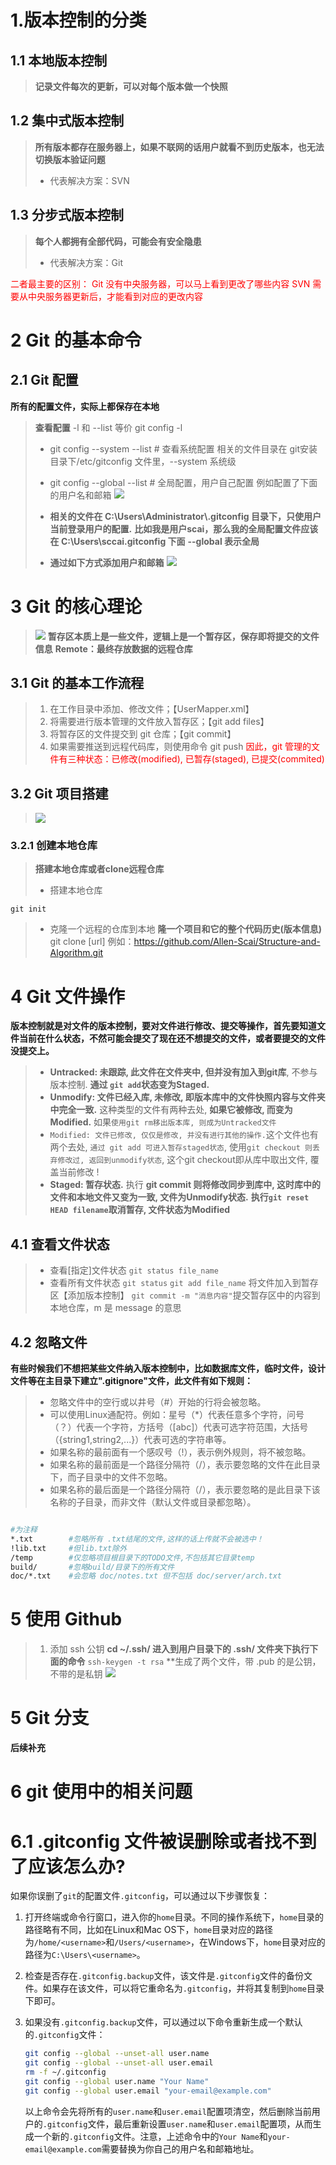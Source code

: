 # 1.版本控制的分类

## 1.1 本地版本控制

> **记录文件每次的更新，可以对每个版本做一个快照**

## 1.2 集中式版本控制

> **所有版本都存在服务器上，如果不联网的话用户就看不到历史版本，也无法切换版本验证问题**
>
> - 代表解决方案：SVN

## 1.3 分步式版本控制

> **每个人都拥有全部代码，可能会有安全隐患**
>
> - 代表解决方案：Git

<font color=red>二者最主要的区别：
Git 没有中央服务器，可以马上看到更改了哪些内容
SVN 需要从中央服务器更新后，才能看到对应的更改内容
</font>

# 2 Git 的基本命令

## 2.1 Git 配置

**所有的配置文件，实际上都保存在本地**
> **查看配置**
> -l 和 --list 等价
> git config -l
>
> - git config --system --list # 查看系统配置
> 相关的文件目录在 git安装目录下/etc/gitconfig 文件里，--system 系统级
>
> - git config --global --list # 全局配置，用户自己配置
> 例如配置了下面的用户名和邮箱
> ![](Images/2023-06-24-13-44-39.png)
> - **相关的文件在 C:\Users\Administrator\\.gitconfig 目录下，只使用户当前登录用户的配置.**
> **比如我是用户scai，那么我的全局配置文件应该在 C:\Users\sccai\.gitconfig 下面**
> **--global 表示全局**
> - **通过如下方式添加用户和邮箱**
> ![](Images/2023-06-24-13-49-05.png)

# 3 Git 的核心理论
>
> ![](Images/2023-06-24-14-01-20.png)
> **暂存区本质上是一些文件，逻辑上是一个暂存区，保存即将提交的文件信息**
> **Remote：最终存放数据的远程仓库**

## 3.1 Git 的基本工作流程
>
> 1. 在工作目录中添加、修改文件；【UserMapper.xml】
> 2. 将需要进行版本管理的文件放入暂存区；【git add files】
> 3. 将暂存区的文件提交到 git 仓库；【git commit】
> 4. 如果需要推送到远程代码库，则使用命令 git push
> <font color=red>因此，git 管理的文件有三种状态：已修改(modified), 已暂存(staged), 已提交(commited)</font>

## 3.2 Git 项目搭建
>
> ![](Images/2023-06-24-14-17-42.png)

### 3.2.1 创建本地仓库
>
> **搭建本地仓库或者clone远程仓库**
>
> - 搭建本地仓库
>
```shell
git init
```
>
> - 克隆一个远程的仓库到本地
> **隆一个项目和它的整个代码历史(版本信息)**
> git clone [url]  例如：<https://github.com/Allen-Scai/Structure-and-Algorithm.git>

# 4 Git 文件操作

**版本控制就是对文件的版本控制，要对文件进行修改、提交等操作，首先要知道文件当前在什么状态，不然可能会提交了现在还不想提交的文件，或者要提交的文件没提交上。**
>
> - **Untracked: 未跟踪, 此文件在文件夹中, 但并没有加入到git库**, 不参与版本控制. **通过 `git add`状态变为Staged.**
> - **Unmodify: 文件已经入库, 未修改, 即版本库中的文件快照内容与文件夹中完全一致.** 这种类型的文件有两种去处, **如果它被修改, 而变为Modified.** 如果`使用git rm移出版本库, 则成为Untracked文件`
> - `Modified: 文件已修改, 仅仅是修改, 并没有进行其他的操作.`这个文件也有两个去处, `通过 git add 可进入暂存staged状态`, 使用`git checkout 则丢弃修改过, 返回到unmodify状态`, 这个git checkout即从库中取出文件, 覆盖当前修改 !
> - **Staged: 暂存状态.** 执行 **git commit 则将修改同步到库中, 这时库中的文件和本地文件又变为一致, 文件为Unmodify状态.** **执行`git reset HEAD filename`取消暂存, 文件状态为Modified**

## 4.1 查看文件状态

> - 查看[指定]文件状态 `git status file_name`
> - 查看所有文件状态 `git status`
> `git add file_name` 将文件加入到暂存区【添加版本控制】
> `git commit -m "消息内容"`提交暂存区中的内容到本地仓库，m 是 message 的意思

## 4.2 忽略文件

**有些时候我们不想把某些文件纳入版本控制中，比如数据库文件，临时文件，设计文件等在主目录下建立".gitignore"文件，此文件有如下规则：**

> - 忽略文件中的空行或以井号（#）开始的行将会被忽略。
> - 可以使用Linux通配符。例如：星号（*）代表任意多个字符，问号（？）代表一个字符，方括号（[abc]）代表可选字符范围，大括号（{string1,string2,...}）代表可选的字符串等。
> - 如果名称的最前面有一个感叹号（!），表示例外规则，将不被忽略。
> - 如果名称的最前面是一个路径分隔符（/），表示要忽略的文件在此目录下，而子目录中的文件不忽略。
> - 如果名称的最后面是一个路径分隔符（/），表示要忽略的是此目录下该名称的子目录，而非文件（默认文件或目录都忽略）。
>
```bash

#为注释
*.txt        #忽略所有 .txt结尾的文件,这样的话上传就不会被选中！
!lib.txt     #但lib.txt除外
/temp        #仅忽略项目根目录下的TODO文件,不包括其它目录temp
build/       #忽略build/目录下的所有文件
doc/*.txt    #会忽略 doc/notes.txt 但不包括 doc/server/arch.txt
```

# 5 使用 Github
>
> 1. 添加 ssh 公钥
> **cd ~/.ssh/  进入到用户目录下的 .ssh/ 文件夹下执行下面的命令**
> `ssh-keygen -t rsa`
> **生成了两个文件，带 .pub 的是公钥，不带的是私钥
> ![](Images/2023-06-24-15-05-10.png)

# 5 Git 分支

**后续补充**

# 6 git 使用中的相关问题

# 6.1 .gitconfig 文件被误删除或者找不到了应该怎么办?

如果你误删了`git`的配置文件`.gitconfig`，可以通过以下步骤恢复：

1. 打开终端或命令行窗口，进入你的`home`目录。不同的操作系统下，`home`目录的路径略有不同，比如在Linux和Mac OS下，`home`目录对应的路径为`/home/<username>`和`/Users/<username>`，在Windows下，`home`目录对应的路径为`C:\Users\<username>`。

2. 检查是否存在`.gitconfig.backup`文件，该文件是`.gitconfig`文件的备份文件。如果存在该文件，可以将它重命名为`.gitconfig`，并将其复制到`home`目录下即可。

3. 如果没有`.gitconfig.backup`文件，可以通过以下命令重新生成一个默认的`.gitconfig`文件：

   ```bash
   git config --global --unset-all user.name
   git config --global --unset-all user.email
   rm -f ~/.gitconfig
   git config --global user.name "Your Name"
   git config --global user.email "your-email@example.com"
   ```

   以上命令会先将所有的`user.name`和`user.email`配置项清空，然后删除当前用户的`.gitconfig`文件，最后重新设置`user.name`和`user.email`配置项，从而生成一个新的`.gitconfig`文件。注意，上述命令中的`Your Name`和`your-email@example.com`需要替换为你自己的用户名和邮箱地址。
